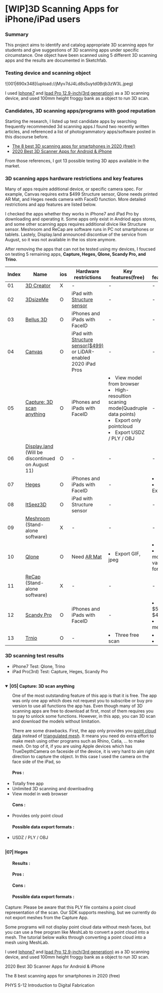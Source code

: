 <h1>[WIP]3D Scanning Apps for iPhone/iPad users</h1>


<h3>Summary</h3>
This project aims to identify and catalog appropriate 3D scanning apps for students and give suggestions of 3D scanning apps under specific circumstance. One object have been scanned using 5 different 3D scanning apps and the results are documented in Sketchfab. 

<h3>Testing device and scanning object</h3>
![001|690x348](upload://jMyv7dJ4Ld8sSuytd0Brjb3zW3L.jpeg) 

I used [Iphone7](https://support.apple.com/kb/SP743?viewlocale=en_US&locale=en_US) and [Ipad Pro 12.9-inch(3rd generation)](https://support.apple.com/kb/SP785?viewlocale=en_US&locale=en_US) as a 3D scanning device, and used 100mm height froggy bank as a object to run 3D scan.

<h3>Candidates, 3D scanning apps/programs with good reputation</h3>

Starting the research, I listed up test candidate apps by searching frequently recommended 3d scanning apps.I found two recently written articles, and referenced a list of photogrammatory apps/software posted in this discourse before. 
+ [The 8 best 3D scanning apps for smartphones in 2020 (free!)](https://www.aniwaa.com/buyers-guide/3d-scanners/best-3d-scanning-apps-smartphones/)
+ [2020 Best 3D Scanner Apps for Android & iPhone](https://all3dp.com/2/5-best-3d-scanner-apps-for-your-smartphone/)<br>

From those references, I got 13 possible testing 3D apps available in the market.  

<h3> 3D scanning apps hardware restrictions and key features</h3>

Many of apps require additional device, or specific camera spec. For example, Canvas requires extra $499 Structure sensor, Qlone needs printed AR Mat, and Heges needs camera with FaceID function. More detailed restrictions and app features are listed below. 


I checked the apps whether they works in iPhone7 and iPad Pro by downloading and operating it. Some apps only exist in Andriod apps stores, and some other scanning apps requires additional divice like Structure sensor. Meshroom and ReCap are software runs in PC not smartphones or tablets. Lastely, Display.land announced discontiue of the service from August, so it was not available in the ios store anymore. 

After removing the apps that can not be tested using my devices, I foucsed on testing 5 remaining apps, **Capture, Heges, Qlone, Scandy Pro, and Trino**. 


| Index | Name | ios | Hardware restrictions | Key features(free) | Key features(paid) |
| ----- | ---- | --- |----------------- | -------------------- | ------------------- | 
| 01 | [3D Creator](https://play.google.com/store/apps/details?id=com.sonymobile.scan3d&hl=en) | X | - | - | - |
| 02 | [3DsizeMe](https://techmed3d.com/products/3dsizeme/) | O | iPad with [Structure sensor](https://techmed3d.com/products/structure-sensor-mark-ii/)    | - | - |
| 03 | [Bellus 3D](https://www.bellus3d.com/) | O | iPhones and iPads with FaceID | - | - |
| 04 | [Canvas](https://canvas.io/) | O | iPad with [Structure sensor($499)](https://canvas.io/package) or LiDAR-enabled 2020 iPad Pros | - | - |
| 05 | [Capture: 3D scan anything](https://apps.apple.com/us/app/capture-3d-scan-anything/id1444183458) | O | iPhones and iPads with FaceID  | <li>View model from browser</li>  <li>High-resoultion scaning mode(Quadruple data points)</li> <li>Export only pointcloud </li> <li>Export USDZ / PLY / OBJ </li> | - | 
| 06 | [Display.land](https://get.display.land/)<br> (Will be discontinued on August 11) | O | - | - | - | 
| 07 | [Heges](https://hege.sh/) | O | iPhones and iPads with FaceID | - | <li> $8.99 </li> <li>PLY / STL Export</li>| 
| 08 | [ItSeez3D](https://itseez3d.com/) | O | iPad with Structure sensor   | - | - | 
| 09 | [Meshroom](https://alicevision.org/)<br>(Stand-alone software) | X | - | - | - | 
| 10 | [Qlone](https://www.qlone.pro/) | O | Need [AR Mat](https://28201f68-fc5e-48bf-ae38-d8fec5beca48.filesusr.com/ugd/0dc13a_00f1c793e9274ea4897766276c116ca1.pdf) | <li> Export GIF, jpeg | <li>$29.99</li> <li>Export model in various file format</li> | 
| 11 | [ReCap](https://www.autodesk.com/products/recap/overview)<br>(Stand-alone software)| X | - | - | - |
| 12 | [Scandy Pro](https://www.scandy.co/apps/scandy-pro) | O | iPhones and iPads with FaceID | - | <li>$1.99/W, $5.99/M, $49.99/Y</li> <li>In-app mesh editting</li> |
| 13 | [Trnio](https://www.trnio.com/) | O | - | <li>Three free scan</li> | <li>$5.99</li> <li>Export OBJ</li> |

<h3> 3D scanning test results</h3>

+ iPhone7 Test: Qlone, Trino
+ iPad Pro(3rd) Test: Capture, Heges, Scandy Pro
<br>
<details open>
<summary> <strong>|05| Capture: 3D scan anything</strong></summary>

<ul>

One of the most outstanding feature of this app is that it is free. The app was only one app which does not request you to subscribe or buy pro version to use all functions the app has. Even though many of 3D scanning apps are free to download at first, most of them requires you to pay to unlock some functions. However, in this app, you can 3D scan and download the models without limitation. 

There are some drawbacks. First, the app only provides you [point cloud data](https://en.wikipedia.org/wiki/Point_cloud) instead of [triangulated mesh](https://en.wikipedia.org/wiki/Polygon_mesh). It means you need do extra effort to make mesh using other programs such as Rhino, Catia, ... to make mesh. On top of it, if you are using Apple devices which has TrueDepthCamera on faceside of the device, it is very hard to aim right direction to capture the object. In this case I used the camera on the face side of the iPad, so 

<h4>Pros :</h4>
<li> Totally free app</li>
<li> Unlimited 3D scanning and downloading</li>
<li> View model in web browser</li>

<h4>Cons :</h4>
<li>Provides only point cloud </li>

<h4> Possible data export formats : </h4>
<li>USDZ / PLY / OBJ</li>
</ul>
</details>
<br>
<summary> <strong>|07| Heges </strong></summary>

<ul>
<h4>Results :</h4>

<h4>Pros :</h4>

<h4>Cons :</h4>

<h4> Possible data export formats : </h4>

</ul>


Capture:
Please be aware that this PLY file contains a point cloud representation of the scan. Our SDK supports meshing, but we currently do not export meshes from the Capture App.

Some programs will not display point cloud data without mesh faces, but you can use a free program like MeshLab to convert a point cloud into a mesh. The tutorial below walks through converting a point cloud into a mesh using MeshLab.

I used [Iphone7](https://support.apple.com/kb/SP743?viewlocale=en_US&locale=en_US) and [Ipad Pro 12.9-inch(3rd generation)](https://support.apple.com/kb/SP785?viewlocale=en_US&locale=en_US) as a 3D scanning device, and used 100mm height froggy bank as a object to run 3D scan. 

2020 Best 3D Scanner Apps for Android & iPhone


The 8 best scanning apps for smartphones in 2020 (free)

PHYS S-12
Introduction to Digital Fabrication

